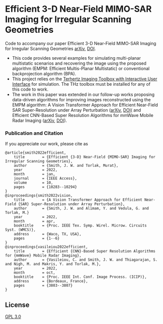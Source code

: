 # Efficient 3-D Near-Field MIMO-SAR Imaging for Irregular Scanning Geometries
Code to accompany our paper Efficient 3-D Near-Field MIMO-SAR Imaging for Irregular Scanning Geometries [arXiv](https://arxiv.org/abs/2305.02064), [DOI](https://doi.org/10.1109/ACCESS.2022.3145370).

- This code provides several examples for simulating multi-planar multistatic scenarios and recovering the image using the proposed algorithm (EMPM: Efficient Multis-Planar Multistatic) or conventional backprojection algorithm (BPA). 
- This project relies on the [Terhertz Imaging Toolbox with Interactive User Interface](https://github.com/josiahwsmith10/THz-and-Sub-THz-Imaging-Toolbox) for simulation. The THz toolbox must be installed for any of this code to work. 
- The work in this paper was extended in our follow-up works proposing data-driven algorithms for improving images reconstructed using the EMPM algorithm: A Vision Transformer Approach for Efficient Near-Field SAR Super-Resolution under Array Perturbation ([arXiv](https://arxiv.org/abs/2305.02074), [DOI](https://doi.org/10.1109/WMCS55582.2022.9866326)( and Efficient CNN-Based Super Resolution Algorithms for mmWave Mobile Radar Imaging ([arXiv](https://arxiv.org/abs/2305.02092), [DOI](https://doi.org/10.1109/ICIP46576.2022.9897190)). 

### Publication and Citation
If you appreciate our work, please cite as
```
@article{smith2022efficient,
	title        = {Efficient {3-D} Near-Field {MIMO-SAR} Imaging for Irregular Scanning Geometries},
	author       = {Smith, J. W. and Torlak, Murat},
	year         = 2022,
	month        = jan,
	journal      = {IEEE Access},
	volume       = 10,
	pages        = {10283--10294}
}
@inproceedings{smith2022vision,
	title        = {A Vision Transformer Approach for Efficient Near-Field {SAR} Super-Resolution under Array Perturbation},
	author       = {Smith, J. W. and Alimam, Y. and Vedula, G. and Torlak, M.}
	year         = 2022,
	month        = apr,
	booktitle    = {Proc. IEEE Tex. Symp. Wirel. Microw. Circuits Syst. (WMCS)},
	address      = {Waco, TX, USA},
	pages        = {1--6}
}
@inproceedings{vasileiou2022efficient,
	title        = {Efficient {CNN}-Based Super Resolution Algorithms for {mmWave} Mobile Radar Imaging},
	author       = {Vasileiou, C. and Smith, J. W. and Thiagarajan, S. and Nigh, M. and Makris, Y. and Torlak, M.},
	year         = 2022,
	month        = oct,
	booktitle    = {Proc. IEEE Int. Conf. Image Process. (ICIP)},
	address      = {Bordeaux, France},
	pages        = {3803--3807}
}
```

## License
[GPL 3.0](https://choosealicense.com/licenses/gpl-3.0/)
